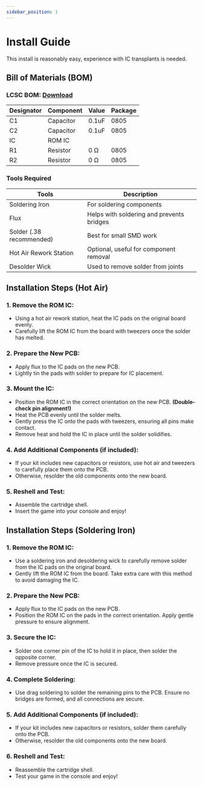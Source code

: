 ```yaml
---
sidebar_position: 1
---
```

# Install Guide

This install is reasonably easy, experience with IC transplants is needed.

## Bill of Materials (BOM)
### LCSC BOM: <a href="/files/ReBoard_GG_BOM.xls">Download</a>
  
| Designator | Component | Value    | Package |		
| --------   | --------  | -------- | ------- |
| C1         | Capacitor | 0.1uF    | 0805	  |
| C2         | Capacitor | 0.1uF    | 0805	  |	
| IC         | ROM IC    |          |		  |
| R1 		 | Resistor	 |	0 Ω		| 0805	  |
| R2		 | Resistor	 |	0 Ω		| 0805	  |

### Tools Required

  | Tools            | Description                          |
| ------------------------- | ------------------------------------ |
| Soldering Iron            | For soldering components              |
| Flux                      | Helps with soldering and prevents bridges |
| Solder (.38 recommended)  | Best for small SMD work              |
| Hot Air Rework Station    | Optional, useful for component removal |
| Desolder Wick             | Used to remove solder from joints    |


## Installation Steps (Hot Air)

### 1. Remove the ROM IC:
- Using a hot air rework station, heat the IC pads on the original board evenly.
- Carefully lift the ROM IC from the board with tweezers once the solder has melted.

### 2. Prepare the New PCB:
- Apply flux to the IC pads on the new PCB.
- Lightly tin the pads with solder to prepare for IC placement.

### 3. Mount the IC:
- Position the ROM IC in the correct orientation on the new PCB. **(Double-check pin alignment!)**
- Heat the PCB evenly until the solder melts.
- Gently press the IC onto the pads with tweezers, ensuring all pins make contact.
- Remove heat and hold the IC in place until the solder solidifies.

### 4. Add Additional Components (if included):
- If your kit includes new capacitors or resistors, use hot air and tweezers to carefully place them onto the PCB.
- Otherwise, resolder the old components onto the new board.

### 5. Reshell and Test:
- Assemble the cartridge shell.
- Insert the game into your console and enjoy!




## Installation Steps (Soldering Iron)

### 1. Remove the ROM IC:
- Use a soldering iron and desoldering wick to carefully remove solder from the IC pads on the original board.
- Gently lift the ROM IC from the board. Take extra care with this method to avoid damaging the IC.

### 2. Prepare the New PCB:
- Apply flux to the IC pads on the new PCB.
- Position the ROM IC on the pads in the correct orientation. Apply gentle pressure to ensure alignment.

### 3. Secure the IC:
- Solder one corner pin of the IC to hold it in place, then solder the opposite corner.
- Remove pressure once the IC is secured.

### 4. Complete Soldering:
- Use drag soldering to solder the remaining pins to the PCB. Ensure no bridges are formed, and all connections are secure.

### 5. Add Additional Components (if included):
- If your kit includes new capacitors or resistors, solder them carefully onto the PCB.
- Otherwise, resolder the old components onto the new board.

### 6. Reshell and Test:
- Reassemble the cartridge shell.
- Test your game in the console and enjoy!

